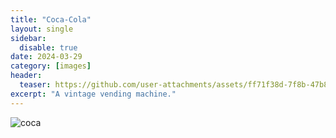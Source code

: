 ```yaml
---
title: "Coca-Cola"
layout: single
sidebar:
  disable: true
date: 2024-03-29
category: [images]
header:
  teaser: https://github.com/user-attachments/assets/ff71f38d-7f8b-47b8-9f52-d2c355b9604f
excerpt: "A vintage vending machine."
---
```

![coca](https://github.com/user-attachments/assets/ff71f38d-7f8b-47b8-9f52-d2c355b9604f)
